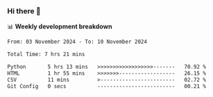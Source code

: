 ### Hi there 👋

<!--
**rajaahdjey/rajaahdjey** is a ✨ _special_ ✨ repository because its `README.md` (this file) appears on your GitHub profile.

Here are some ideas to get you started:

- 🔭 I’m currently working on ...
- 🌱 I’m currently learning ...
- 👯 I’m looking to collaborate on ...
- 🤔 I’m looking for help with ...
- 💬 Ask me about ...
- 📫 How to reach me: ...
- 😄 Pronouns: ...
- ⚡ Fun fact: ...
-->

📊 **Weekly development breakdown**
<!--START_SECTION:waka-->

```txt
From: 03 November 2024 - To: 10 November 2024

Total Time: 7 hrs 21 mins

Python       5 hrs 13 mins   >>>>>>>>>>>>>>>>>>-------   70.92 %
HTML         1 hr 55 mins    >>>>>>>------------------   26.15 %
CSV          11 mins         >------------------------   02.72 %
Git Config   0 secs          -------------------------   00.21 %
```

<!--END_SECTION:waka-->
